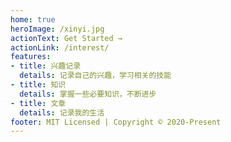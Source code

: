 ```yaml
---
home: true
heroImage: /xinyi.jpg
actionText: Get Started →
actionLink: /interest/
features:
- title: 兴趣记录
  details: 记录自己的兴趣，学习相关的技能
- title: 知识
  details: 掌握一些必要知识，不断进步
- title: 文章
  details: 记录我的生活
footer: MIT Licensed | Copyright © 2020-Present
---
```

